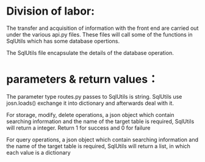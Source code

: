 # Division of labor:
The transfer and acquisition of information with the front end are carried out under the various api.py files. These files will call some of the functions in SqlUtils which has some database opertions.

The SqlUtils file encapsulate the details of the database operation.
# parameters & return values：
The parameter type routes.py passes to SqlUtils is string. SqlUtils use josn.loads() exchange it into dictionary and afterwards deal with it.

For storage, modify, delete operations, a json object which contain searching information and the name of the target table is required, SqlUtils will return a integer. Return 1 for success and 0 for failure

For query operations, a json object which contain searching information and the name of the target table is required, SqlUtils will return a list, in which each value is a dictionary

